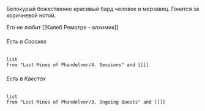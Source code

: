 Белокурый божественно красивый бард человек и мерзавец. Гонится за коричневой нотой. 

Eго не любит [[Калеб Ремотре - алхимик]]




###### Есть в Сессиях
```dataview
list
from "Lost Mines of Phandelver/4. Sessions" and [[]]
```

###### Есть в Квестах
```dataview
list
from "Lost Mines of Phandelver/3. Ongoing Quests" and [[]]
```